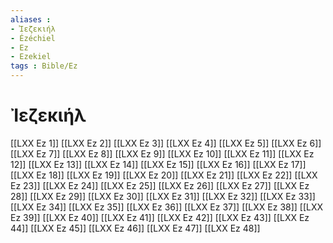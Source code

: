 ```yaml
---
aliases : 
- Ἰεζεκιήλ
- Ézéchiel
- Ez
- Ezekiel
tags : Bible/Ez
---
```


# Ἰεζεκιήλ

[[LXX Ez 1]]
[[LXX Ez 2]]
[[LXX Ez 3]]
[[LXX Ez 4]]
[[LXX Ez 5]]
[[LXX Ez 6]]
[[LXX Ez 7]]
[[LXX Ez 8]]
[[LXX Ez 9]]
[[LXX Ez 10]]
[[LXX Ez 11]]
[[LXX Ez 12]]
[[LXX Ez 13]]
[[LXX Ez 14]]
[[LXX Ez 15]]
[[LXX Ez 16]]
[[LXX Ez 17]]
[[LXX Ez 18]]
[[LXX Ez 19]]
[[LXX Ez 20]]
[[LXX Ez 21]]
[[LXX Ez 22]]
[[LXX Ez 23]]
[[LXX Ez 24]]
[[LXX Ez 25]]
[[LXX Ez 26]]
[[LXX Ez 27]]
[[LXX Ez 28]]
[[LXX Ez 29]]
[[LXX Ez 30]]
[[LXX Ez 31]]
[[LXX Ez 32]]
[[LXX Ez 33]]
[[LXX Ez 34]]
[[LXX Ez 35]]
[[LXX Ez 36]]
[[LXX Ez 37]]
[[LXX Ez 38]]
[[LXX Ez 39]]
[[LXX Ez 40]]
[[LXX Ez 41]]
[[LXX Ez 42]]
[[LXX Ez 43]]
[[LXX Ez 44]]
[[LXX Ez 45]]
[[LXX Ez 46]]
[[LXX Ez 47]]
[[LXX Ez 48]]
